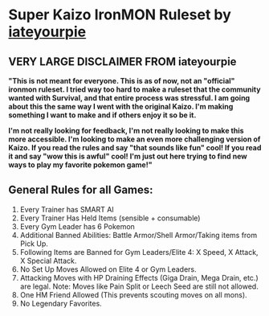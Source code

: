 # Super Kaizo IronMON Ruleset by [iateyourpie](https://www.twitch.tv/iateyourpie)

## VERY LARGE DISCLAIMER FROM iateyourpie

**"This is not meant for everyone. This is as of now, not an "official" ironmon ruleset. I tried way too hard to make a ruleset that the community wanted with Survival, and that entire process was stressful. I am going about this the same way I went with the original Kaizo. I'm making something I want to make and if others enjoy it so be it.**

**I'm not really looking for feedback, I'm not really looking to make this more accessible. I'm looking to make an even more challenging version of Kaizo. If you read the rules and say "that sounds like fun" cool! If you read it and say "wow this is awful" cool! I'm just out here trying to find new ways to play my favorite pokemon game!"**

## General Rules for all Games:

1. Every Trainer has SMART AI
2. Every Trainer Has Held Items (sensible + consumable)
3. Every Gym Leader has 6 Pokemon
4. Additional Banned Abilities: Battle Armor/Shell Armor/Taking items from Pick Up.
5. Following Items are Banned for Gym Leaders/Elite 4: X Speed, X Attack, X Special Attack.
6. No Set Up Moves Allowed on Elite 4 or Gym Leaders.
7. Attacking Moves with HP Draining Effects (Giga Drain, Mega Drain, etc.) are legal. Note: Moves like Pain Split or Leech Seed are still not allowed.
8. One HM Friend Allowed (This prevents scouting moves on all mons).
9. No Legendary Favorites.
